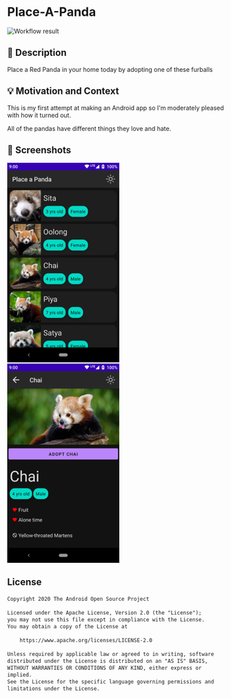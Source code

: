 # Place-A-Panda

![Workflow result](https://github.com/chadmorrow/place-a-panda/workflows/Check/badge.svg)


## :scroll: Description
Place a Red Panda in your home today by adopting one of these furballs


## :bulb: Motivation and Context
This is my first attempt at making an Android app so I'm moderately pleased with how it turned out.

All of the pandas have different things they love and hate. 


## :camera_flash: Screenshots
<img src="/results/screenshot_1.png" width="260">&emsp;<img src="/results/screenshot_2.png" width="260">

## License
```
Copyright 2020 The Android Open Source Project

Licensed under the Apache License, Version 2.0 (the "License");
you may not use this file except in compliance with the License.
You may obtain a copy of the License at

    https://www.apache.org/licenses/LICENSE-2.0

Unless required by applicable law or agreed to in writing, software
distributed under the License is distributed on an "AS IS" BASIS,
WITHOUT WARRANTIES OR CONDITIONS OF ANY KIND, either express or implied.
See the License for the specific language governing permissions and
limitations under the License.
```